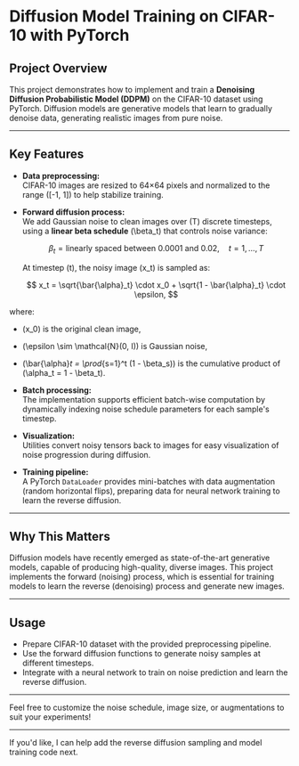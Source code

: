 # Diffusion Model Training on CIFAR-10 with PyTorch

## Project Overview

This project demonstrates how to implement and train a **Denoising Diffusion Probabilistic Model (DDPM)** on the CIFAR-10 dataset using PyTorch. Diffusion models are generative models that learn to gradually denoise data, generating realistic images from pure noise.

---

## Key Features

- **Data preprocessing:**  
  CIFAR-10 images are resized to 64×64 pixels and normalized to the range \([-1, 1]\) to help stabilize training.

- **Forward diffusion process:**  
  We add Gaussian noise to clean images over \(T\) discrete timesteps, using a **linear beta schedule** \(\beta_t\) that controls noise variance:

  $$
  \beta_t = \text{linearly spaced between } 0.0001 \text{ and } 0.02, \quad t=1, \ldots, T
  $$

  At timestep \(t\), the noisy image \(x_t\) is sampled as:

  $$
  x_t = \sqrt{\bar{\alpha}_t} \cdot x_0 + \sqrt{1 - \bar{\alpha}_t} \cdot \epsilon,
  $$

where:

- \(x_0\) is the original clean image,  
- \(\epsilon \sim \mathcal{N}(0, I)\) is Gaussian noise,  
- \(\bar{\alpha}_t = \prod_{s=1}^t (1 - \beta_s)\) is the cumulative product of \(\alpha_t = 1 - \beta_t\).





- **Batch processing:**  
  The implementation supports efficient batch-wise computation by dynamically indexing noise schedule parameters for each sample's timestep.

- **Visualization:**  
  Utilities convert noisy tensors back to images for easy visualization of noise progression during diffusion.

- **Training pipeline:**  
  A PyTorch `DataLoader` provides mini-batches with data augmentation (random horizontal flips), preparing data for neural network training to learn the reverse diffusion.

---

## Why This Matters

Diffusion models have recently emerged as state-of-the-art generative models, capable of producing high-quality, diverse images. This project implements the forward (noising) process, which is essential for training models to learn the reverse (denoising) process and generate new images.

---

## Usage

- Prepare CIFAR-10 dataset with the provided preprocessing pipeline.  
- Use the forward diffusion functions to generate noisy samples at different timesteps.  
- Integrate with a neural network to train on noise prediction and learn the reverse diffusion.

---

Feel free to customize the noise schedule, image size, or augmentations to suit your experiments!

---

If you'd like, I can help add the reverse diffusion sampling and model training code next.
